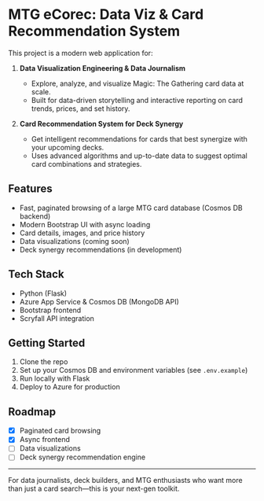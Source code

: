 
# MTG eCorec: Data Viz & Card Recommendation System

This project is a modern web application for:

1. **Data Visualization Engineering & Data Journalism**
	- Explore, analyze, and visualize Magic: The Gathering card data at scale.
	- Built for data-driven storytelling and interactive reporting on card trends, prices, and set history.

2. **Card Recommendation System for Deck Synergy**
	- Get intelligent recommendations for cards that best synergize with your upcoming decks.
	- Uses advanced algorithms and up-to-date data to suggest optimal card combinations and strategies.

## Features
- Fast, paginated browsing of a large MTG card database (Cosmos DB backend)
- Modern Bootstrap UI with async loading
- Card details, images, and price history
- Data visualizations (coming soon)
- Deck synergy recommendations (in development)

## Tech Stack
- Python (Flask)
- Azure App Service & Cosmos DB (MongoDB API)
- Bootstrap frontend
- Scryfall API integration

## Getting Started
1. Clone the repo
2. Set up your Cosmos DB and environment variables (see `.env.example`)
3. Run locally with Flask
4. Deploy to Azure for production

## Roadmap
- [x] Paginated card browsing
- [x] Async frontend
- [ ] Data visualizations
- [ ] Deck synergy recommendation engine

---
For data journalists, deck builders, and MTG enthusiasts who want more than just a card search—this is your next-gen toolkit.
